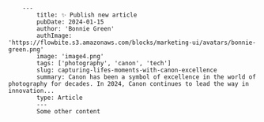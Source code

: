 

        ---
            title: ✨ Publish new article
            pubDate: 2024-01-15
            author: 'Bonnie Green'
            authImage: 'https://flowbite.s3.amazonaws.com/blocks/marketing-ui/avatars/bonnie-green.png'
            image: 'image4.png'
            tags: ['photography', 'canon', 'tech']
            slug: capturing-lifes-moments-with-canon-excellence
            summary: Canon has been a symbol of excellence in the world of photography for decades. In 2024, Canon continues to lead the way in innovation...
            type: Article
            ---
            Some other content

        